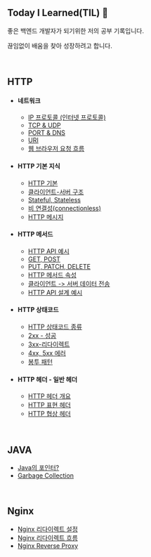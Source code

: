 ## Today I Learned(TIL) 📖
좋은 백엔드 개발자가 되기위한 저의 공부 기록입니다.


끊임없이 배움을 찾아 성장하려고 합니다.


<br>

## HTTP
* #### 네트워크
  * [IP 프로토콜 (인터넷 프로토콜)](./HTTP/ip-protocol.md)
  * [TCP & UDP](./HTTP/tcp-udp.md)
  * [PORT & DNS](./HTTP/port-dns.md)
  * [URI](./HTTP/uri.md)
  * [웹 브라우저 요청 흐름](./HTTP/web.md)
* #### HTTP 기본 지식
  * [HTTP 기본](./HTTP/everyhttp.md)
  * [클라이언트-서버 구조](./HTTP/client-server.md)
  * [Stateful, Stateless](./HTTP/stateless.md)
  * [비 연결성(connectionless)](./HTTP/connectionless.md)
  * [HTTP 메시지](./HTTP/message.md)

* #### HTTP 메서드
  * [HTTP API 예시](./HTTP/httpapi.md)
  * [GET, POST](./HTTP/getpost.md)
  * [PUT, PATCH, DELETE](./HTTP/put-path-delete.md)
  * [HTTP 메서드 속성](./HTTP/attrib.md)
  * [클라이언트 -> 서버 데이터 전송](./HTTP/submit.md) 
  * [HTTP API 설계 예시](./HTTP/http-api-example.md)

* #### HTTP 상태코드
  * [HTTP 상태코드 종류](./HTTP/status-code.md)
  * [2xx - 성공](./HTTP/2xx.md)
  * [3xx-리다이렉트](./HTTP/3xx.md)
  * [4xx, 5xx 에러](./HTTP/4xx,5xx.md)
  * [봉투 패턴](./HTTP/envelope-pattern.md)

* #### HTTP 헤더 - 일반 헤더
  * [HTTP 헤더 개요](./HTTP/http-header-v1.md)
  * [HTTP 표현 헤더](./HTTP/expression-header.md)
  * [HTTP 협상 헤더](./HTTP/Content-negotiation.md)

<br>

## JAVA
* [Java의 포인터?](./java/point.md)
* [Garbage Collection](./java/garbage-collection.md)



<br>


## Nginx
- [Nginx 리다이렉트 설정](./nginx/default-conf.md)
- [Nginx 리다이렉트 흐름](./nginx/redirect.md)
- [Nginx Reverse Proxy](./nginx/reverse-proxy.md)
